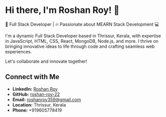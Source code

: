 # Hi there, I'm Roshan Roy! 👋

🚀 Full Stack Developer | 🔥 Passionate about MEARN Stack Development 💻

I'm a dynamic Full Stack Developer based in Thrissur, Kerala, with expertise in JavaScript, HTML, CSS, React, MongoDB, Node.js, and more. I thrive on bringing innovative ideas to life through code and crafting seamless web experiences.

Let's collaborate and innovate together!

## Connect with Me

- **LinkedIn:** [Roshan Roy](https://www.linkedin.com/in/roshan-roy-22)
- **GitHub:** [roshan-roy-22](https://github.com/roshan-roy-22)
- **Email:** roshanroy359@gmail.com
- **Location:** Thrissur, Kerala
- **Phone:** +919605778419
